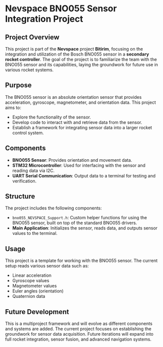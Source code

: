 # Nevspace BNO055 Sensor Integration Project

## Project Overview

This project is part of the **Nevspace** project **Bitirim**, focusing on the integration and utilization of the Bosch BNO055 sensor in a **secondary rocket controller**. The goal of the project is to familiarize the team with the BNO055 sensor and its capabilities, laying the groundwork for future use in various rocket systems.

## Purpose

The BNO055 sensor is an absolute orientation sensor that provides acceleration, gyroscope, magnetometer, and orientation data. This project aims to:
- Explore the functionality of the sensor.
- Develop code to interact with and retrieve data from the sensor.
- Establish a framework for integrating sensor data into a larger rocket control system.

## Components

- **BNO055 Sensor**: Provides orientation and movement data.
- **STM32 Microcontroller**: Used for interfacing with the sensor and reading data via I2C.
- **UART Serial Communication**: Output data to a terminal for testing and verification.

## Structure

The project includes the following components:
- `bno055_NEVSPACE_Support.h`: Custom helper functions for using the BNO055 sensor, built on top of the standard BNO055 drivers.
- **Main Application**: Initializes the sensor, reads data, and outputs sensor values to the terminal.

## Usage

This project is a template for working with the BNO055 sensor. The current setup reads various sensor data such as:
- Linear acceleration
- Gyroscope values
- Magnetometer values
- Euler angles (orientation)
- Quaternion data

## Future Development

This is a multiproject framework and will evolve as different components and systems are added. The current project focuses on establishing the groundwork for sensor data acquisition. Future iterations will expand into full rocket integration, sensor fusion, and advanced navigation systems.
